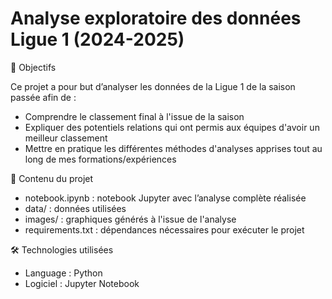# Analyse exploratoire des données Ligue 1 (2024-2025)

🎯 Objectifs

Ce projet a pour but d’analyser les données de la Ligue 1 de la saison passée afin de :

   - Comprendre le classement final à l'issue de la saison
   - Expliquer des potentiels relations qui ont permis aux équipes d'avoir un meilleur classement
   - Mettre en pratique les différentes méthodes d'analyses apprises tout au long de mes formations/expériences

📂 Contenu du projet

   - notebook.ipynb : notebook Jupyter avec l’analyse complète réalisée
   - data/ : données utilisées 
   - images/ : graphiques générés à l'issue de l'analyse
   - requirements.txt : dépendances nécessaires pour exécuter le projet

🛠️ Technologies utilisées
   - Language : Python 
   - Logiciel : Jupyter Notebook
